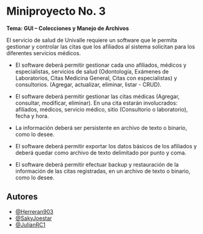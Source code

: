 
# Miniproyecto No. 3
**Tema: GUI – Colecciones y Manejo de Archivos**

El servicio de salud de Univalle requiere un software que le permita gestionar y controlar las
citas que los afiliados al sistema solicitan para los diferentes servicios médicos.

- El software deberá permitir gestionar cada uno afiliados, médicos y especialistas, servicios de salud (Odontología, Exámenes de Laboratorios, Citas Medicina General, Citas con especialistas) y consultorios. (Agregar, actualizar, eliminar, listar - CRUD).

- El software deberá permitir gestionar las citas médicas (Agregar, consultar, modificar, eliminar). En una cita estarán involucrados: afiliados, médicos, servicio médico, sitio (Consultorio o laboratorio), fecha y hora.

- La información deberá ser persistente en archivo de texto o binario, como lo desee.

- El software deberá permitir exportar los datos básicos de los afiliados y deberá quedar como archivo de texto delimitado por punto y coma.

- El software deberá permitir efectuar backup y restauración de la información de las citas registradas, en un archivo de texto o binario, como lo desee.
## Autores

- [@Herreran903](https://github.com/Herreran903)
- [@SakyJoestar](https://www.github.com/SakyJoestar)
- [@JulianRC1](https://github.com/JulianRC1)

